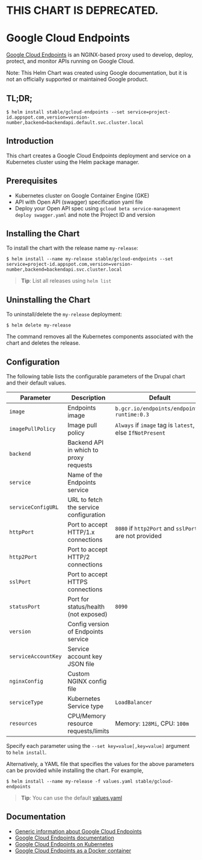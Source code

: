 # THIS CHART IS DEPRECATED.

# Google Cloud Endpoints

[Google Cloud Endpoints](https://cloud.google.com/endpoints/) is an NGINX-based proxy used to develop, deploy, protect, and monitor APIs running on Google Cloud.

Note: This Helm Chart was created using Google documentation, but it is not an officially supported or maintained Google product.

## TL;DR;

```console
$ helm install stable/gcloud-endpoints --set service=project-id.appspot.com,version=version-number,backend=backendapi.default.svc.cluster.local
```

## Introduction

This chart creates a Google Cloud Endpoints deployment and service on a Kubernetes cluster using the Helm package manager.

## Prerequisites

- Kubernetes cluster on Google Container Engine (GKE)
- API with Open API (swagger) specification yaml file
- Deploy your Open API spec using `gcloud beta service-management deploy swagger.yaml` and note the Project ID and version

## Installing the Chart

To install the chart with the release name `my-release`:

```console
$ helm install --name my-release stable/gcloud-endpoints --set service=project-id.appspot.com,version=version-number,backend=backendapi.svc.cluster.local
```

> **Tip**: List all releases using `helm list`

## Uninstalling the Chart

To uninstall/delete the `my-release` deployment:

```console
$ helm delete my-release
```

The command removes all the Kubernetes components associated with the chart and deletes the release.

## Configuration

The following table lists the configurable parameters of the Drupal chart and their default values.

| Parameter                         | Description                            | Default                                                   |
| --------------------------------- | -------------------------------------- | --------------------------------------------------------- |
| `image`                           | Endpoints image                        | `b.gcr.io/endpoints/endpoints-runtime:0.3`                |
| `imagePullPolicy`                 | Image pull policy                      | `Always` if `image` tag is `latest`, else `IfNotPresent`  |
| `backend`                         | Backend API in which to proxy requests |                                                           |
| `service`                         | Name of the Endpoints service          |                                                           |
| `serviceConfigURL`                | URL to fetch the service configuration |                                                           |
| `httpPort`                        | Port to accept HTTP/1.x connections    | `8080` if `http2Port` and `sslPort` are not provided      |
| `http2Port`                       | Port to accept HTTP/2 connections      |                                                           |
| `sslPort`                         | Port to accept HTTPS connections       |                                                           |
| `statusPort`                      | Port for status/health (not exposed)   | `8090`                                                    |
| `version`                         | Config version of Endpoints service    |                                                           |
| `serviceAccountKey`               | Service account key JSON file          |                                                           |
| `nginxConfig`                     | Custom NGINX config file               |                                                           |
| `serviceType`                     | Kubernetes Service type                | `LoadBalancer`                                            |
| `resources`                       | CPU/Memory resource requests/limits    | Memory: `128Mi`, CPU: `100m`                              |

Specify each parameter using the `--set key=value[,key=value]` argument to `helm install`.

Alternatively, a YAML file that specifies the values for the above parameters can be provided while installing the chart. For example,

```console
$ helm install --name my-release -f values.yaml stable/gcloud-endpoints
```
> **Tip**: You can use the default [values.yaml](values.yaml)

## Documentation

- [Generic information about Google Cloud Endpoints](https://cloud.google.com/endpoints/)
- [Google Cloud Endpoints documentation](https://cloud.google.com/endpoints/docs/)
- [Google Cloud Endpoints on Kubernetes](https://cloud.google.com/endpoints/docs/kubernetes-concept)
- [Google Cloud Endpoints as a Docker container](https://cloud.google.com/endpoints/docs/quickstart-compute-engine-docker#running_the_api_and_extensible_service_proxy_in_a_docker_container)

